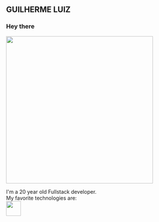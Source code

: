 ## GUILHERME LUIZ

### Hey there 

<img width=400 src="https://media.giphy.com/media/3osxYvwUWBTIQaQ63K/giphy.gif" />

I'm a 20 year old Fullstack developer. 
<br>
My favorite technologies are:
<br>
<img width=40 src="https://cdn2.iconfinder.com/data/icons/designer-skills/128/react-256.png" />
